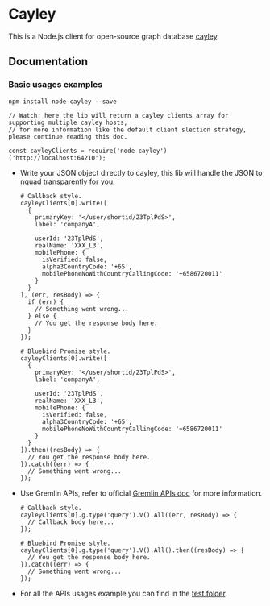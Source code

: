 # Cayley

This is a Node.js client for open-source graph database [cayley](https://github.com/cayleygraph/cayley).

## Documentation

### Basic usages examples

```
npm install node-cayley --save
```

```
// Watch: here the lib will return a cayley clients array for supporting multiple cayley hosts,
// for more information like the default client slection strategy, please continue reading this doc.

const cayleyClients = require('node-cayley')('http://localhost:64210');
```
  * Write your JSON object directly to cayley, this lib will handle the JSON to nquad transparently for you.

    ```
    # Callback style.
    cayleyClients[0].write([
      {
        primaryKey: '</user/shortid/23TplPdS>',
        label: 'companyA',

        userId: '23TplPdS',
        realName: 'XXX_L3',
        mobilePhone: {
          isVerified: false,
          alpha3CountryCode: '+65',
          mobilePhoneNoWithCountryCallingCode: '+6586720011'
        }
      }
    ], (err, resBody) => {
      if (err) {
        // Something went wrong...
      } else {
        // You get the response body here.
      }
    });
    ```

    ```
    # Bluebird Promise style.
    cayleyClients[0].write([
      {
        primaryKey: '</user/shortid/23TplPdS>',
        label: 'companyA',

        userId: '23TplPdS',
        realName: 'XXX_L3',
        mobilePhone: {
          isVerified: false,
          alpha3CountryCode: '+65',
          mobilePhoneNoWithCountryCallingCode: '+6586720011'
        }
      }
    ]).then((resBody) => {
      // You get the response body here.
    }).catch((err) => {
      // Something went wrong...
    });
    ```

  * Use Gremlin APIs, refer to official [Gremlin APIs doc](https://github.com/cayleygraph/cayley/blob/master/docs/GremlinAPI.md) for more information.

    ```
    # Callback style.
    cayleyClients[0].g.type('query').V().All((err, resBody) => {
      // Callback body here...
    });
    ``` 

    ```
    # Bluebird Promise style.
    cayleyClients[0].g.type('query').V().All().then((resBody) => {
      // You get the response body here.
    }).catch((err) => {
      // Something went wrong...
    });
    ```

  * For all the APIs usages example you can find in the [test folder](./test/apis).


